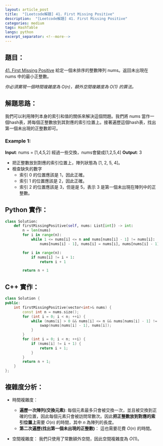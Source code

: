 ```yaml
---
layout: article_post
title:  "[Leetcode解題] 41. First Missing Positive"
description:  "[Leetcode解題] 41. First Missing Positive"
categories: medium 
tags: HashTable
langs: python
excerpt_separator: <!--more-->
---
```


## 題目：
[41. First Missing Positive](https://leetcode.com/problems/first-missing-positive/)
給定一個未排序的整數陣列 nums。返回未出現在 nums 中的最小正整數。

*你必須實現一個時間複雜度為 $O(n)$，額外空間複雜度為 $O(1)$ 的算法。*
<!--more-->
## 解題思路：
我們可以利用陣列本身的索引和值的關係來解決這個問題。我們將 nums 當作一個hash表，將每個正整數放到其對應的索引位置上。接著遍歷這個hash表，找出第一個未出現的正整數即可。

### Example 1:
**Input**: nums = [1,4,5,2]
經過一些交換，nums會變成[1,2,5,4]
**Output**: 3
- 把正整數放到對應的索引位置上，陣列狀態為 [1, 2, 5, 4]。
- 檢查缺失的數字
    - 索引 0 的位置應該是 1，因此正確。
    - 索引 1 的位置應該是 2，因此正確。
    - 索引 2 的位置應該是 3，但是是 5，表示 3 是第一個未出現在陣列中的正整數。

## Python 實作：
```python
class Solution:
    def firstMissingPositive(self, nums: List[int]) -> int:
        n = len(nums)
        for i in range(n):
            while 1 <= nums[i] <= n and nums[nums[i] - 1] != nums[i]:
                nums[nums[i] - 1], nums[i] = nums[i], nums[nums[i] - 1]

        for i in range(n):
            if nums[i] != i + 1:
                return i + 1

        return n + 1
```

## C++ 實作：
```cpp
class Solution {
public:
    int firstMissingPositive(vector<int>& nums) {
        const int n = nums.size();
        for (int i = 0; i < n; ++i) {
            while (nums[i] > 0 && nums[i] <= n && nums[nums[i] - 1] != nums[i]) {
                swap(nums[nums[i] - 1], nums[i]);
            }
        }
        for (int i = 0; i < n; ++i) {
            if (nums[i] != i + 1) {
                return i + 1;
            }
        }
        return n + 1;
    }
};
```

## 複雜度分析：
- 時間複雜度：
    - **遍歷一次陣列(交換元素)**: 每個元素最多只會被交換一次，並且被交換到正確的位置，因此每個元素只會被訪問常數次。因此**把正整數放到對應的索引位置上**需要 $O(n)$ 的時間，其中 $n$ 為陣列的長度。
    - **第二次遍歷(找出第一個未出現的正整數)**： 這也需要花費 $O(n)$ 的時間。

- 空間複雜度：
我們只使用了常數額外空間，因此空間複雜度為 $O(1)$。